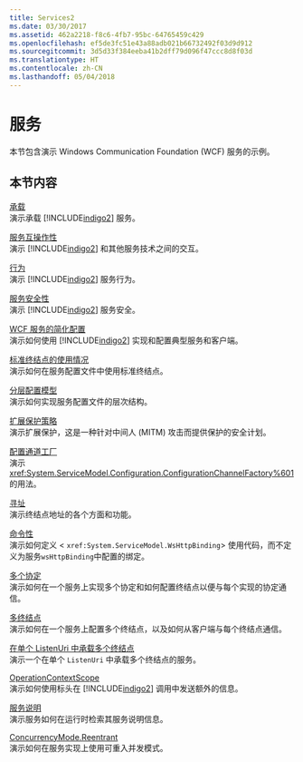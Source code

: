 ```yaml
---
title: Services2
ms.date: 03/30/2017
ms.assetid: 462a2218-f8c6-4fb7-95bc-64765459c429
ms.openlocfilehash: ef5de3fc51e43a88adb021b66732492f03d9d912
ms.sourcegitcommit: 3d5d33f384eeba41b2dff79d096f47ccc8d8f03d
ms.translationtype: HT
ms.contentlocale: zh-CN
ms.lasthandoff: 05/04/2018
---
```

# <a name="services"></a>服务
本节包含演示 Windows Communication Foundation (WCF) 服务的示例。  
  
## <a name="in-this-section"></a>本节内容  
 [承载](../../../../docs/framework/wcf/feature-details/hosting.md)  
 演示承载 [!INCLUDE[indigo2](../../../../includes/indigo2-md.md)] 服务。  
  
 [服务互操作性](../../../../docs/framework/wcf/samples/service-interoperability.md)  
 演示 [!INCLUDE[indigo2](../../../../includes/indigo2-md.md)] 和其他服务技术之间的交互。  
  
 [行为](../../../../docs/framework/wcf/samples/behaviors.md)  
 演示 [!INCLUDE[indigo2](../../../../includes/indigo2-md.md)] 服务行为。  
  
 [服务安全性](../../../../docs/framework/wcf/samples/service-security.md)  
 演示 [!INCLUDE[indigo2](../../../../includes/indigo2-md.md)] 服务安全。  
  
 [WCF 服务的简化配置](../../../../docs/framework/wcf/samples/simplified-configuration-for-wcf-services.md)  
 演示如何使用 [!INCLUDE[indigo2](../../../../includes/indigo2-md.md)] 实现和配置典型服务和客户端。  
  
 [标准终结点的使用情况](../../../../docs/framework/wcf/samples/usage-of-standard-endpoints.md)  
 演示如何在服务配置文件中使用标准终结点。  
  
 [分层配置模型](../../../../docs/framework/wcf/samples/hierarchical-configuration-model.md)  
 演示如何实现服务配置文件的层次结构。  
  
 [扩展保护策略](../../../../docs/framework/wcf/samples/extended-protection-policy.md)  
 演示扩展保护，这是一种针对中间人 (MITM) 攻击而提供保护的安全计划。  
  
 [配置通道工厂](../../../../docs/framework/wcf/samples/configuration-channel-factory.md)  
 演示 <xref:System.ServiceModel.Configuration.ConfigurationChannelFactory%601> 的用法。  
  
 [寻址](../../../../docs/framework/wcf/samples/addressing.md)  
 演示终结点地址的各个方面和功能。  
  
 [命令性](../../../../docs/framework/wcf/samples/imperative.md)  
 演示如何定义 <<!--zz xref:System.ServiceModel.WsHttpBinding --> `xref:System.ServiceModel.WsHttpBinding`> 使用代码，而不定义为服务`wsHttpBinding`中配置的绑定。  
  
 [多个协定](../../../../docs/framework/wcf/samples/multiple-contracts.md)  
 演示如何在一个服务上实现多个协定和如何配置终结点以便与每个实现的协定通信。  
  
 [多终结点](../../../../docs/framework/wcf/samples/multiple-endpoints.md)  
 演示如何在一个服务上配置多个终结点，以及如何从客户端与每个终结点通信。  
  
 [在单个 ListenUri 中承载多个终结点](../../../../docs/framework/wcf/samples/multiple-endpoints-at-a-single-listenuri.md)  
 演示一个在单个 `ListenUri` 中承载多个终结点的服务。  
  
 [OperationContextScope](../../../../docs/framework/wcf/samples/operationcontextscope.md)  
 演示如何使用标头在 [!INCLUDE[indigo2](../../../../includes/indigo2-md.md)] 调用中发送额外的信息。  
  
 [服务说明](../../../../docs/framework/wcf/samples/service-description.md)  
 演示服务如何在运行时检索其服务说明信息。  
  
 [ConcurrencyMode.Reentrant](../../../../docs/framework/wcf/samples/concurrencymode-reentrant.md)  
 演示如何在服务实现上使用可重入并发模式。
